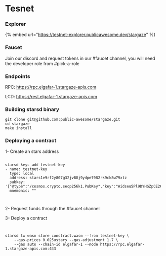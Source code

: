 # Tesnet

### Explorer

{% embed url="https://testnet-explorer.publicawesome.dev/stargaze" %}

### Faucet

Join our discord and request tokens in our #faucet channel, you will need the developer role from #pick-a-role



### Endpoints

RPC: https://rpc.elgafar-1.stargaze-apis.com

LCD: https://rest.elgafar-1.stargaze-apis.com



### Building starsd binary

```
git clone git@github.com:public-awesome/stargaze.git
cd stargaze
make install
```



### Deploying a contract&#x20;

1- Create an stars address

```

starsd keys add testnet-key
- name: testnet-key
  type: local
  address: stars1e9rf2y807g32jv88j9ydpe7082rk9ck8w79xtz
  pubkey: '{"@type":"/cosmos.crypto.secp256k1.PubKey","key":"Aidseu5Pl9DYHGZpCE2CkqLckQ6KSgC5IJvLL1yc+lpo"}'
  mnemonic: ""

  
```

2- Request funds through the #faucet channel

3- Deploy a contract

```


starsd tx wasm store conctract.wasm --from testnet-key \
    --gas-prices 0.025ustars --gas-adjustment 1.7 \
    --gas auto --chain-id elgafar-1 --node https://rpc.elgafar-1.stargaze-apis.com:443
    

```



